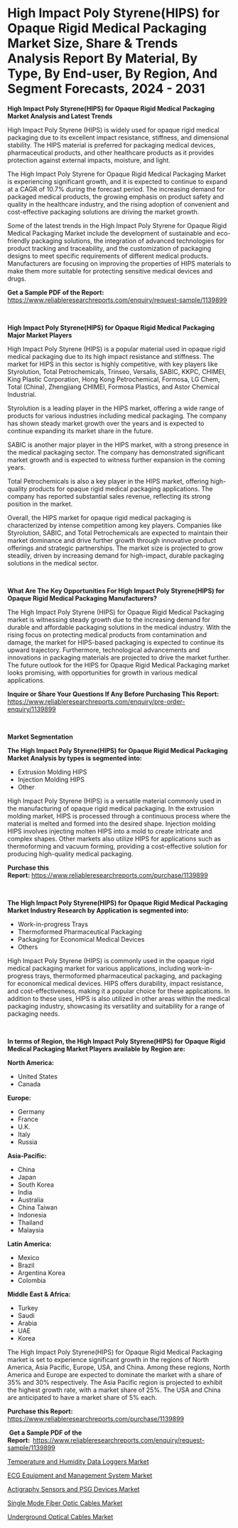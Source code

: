 <p><h1>High Impact Poly Styrene(HIPS) for Opaque Rigid Medical Packaging Market Size, Share & Trends Analysis Report By Material, By Type, By End-user, By Region, And Segment Forecasts, 2024 - 2031</h1></p><p><strong>High Impact Poly Styrene(HIPS) for Opaque Rigid Medical Packaging Market Analysis and Latest Trends</strong></p>
<p><p>High Impact Poly Styrene (HIPS) is widely used for opaque rigid medical packaging due to its excellent impact resistance, stiffness, and dimensional stability. The HIPS material is preferred for packaging medical devices, pharmaceutical products, and other healthcare products as it provides protection against external impacts, moisture, and light. </p><p>The High Impact Poly Styrene for Opaque Rigid Medical Packaging Market is experiencing significant growth, and it is expected to continue to expand at a CAGR of 10.7% during the forecast period. The increasing demand for packaged medical products, the growing emphasis on product safety and quality in the healthcare industry, and the rising adoption of convenient and cost-effective packaging solutions are driving the market growth.</p><p>Some of the latest trends in the High Impact Poly Styrene for Opaque Rigid Medical Packaging Market include the development of sustainable and eco-friendly packaging solutions, the integration of advanced technologies for product tracking and traceability, and the customization of packaging designs to meet specific requirements of different medical products. Manufacturers are focusing on improving the properties of HIPS materials to make them more suitable for protecting sensitive medical devices and drugs.</p></p>
<p><strong>Get a Sample PDF of the Report:&nbsp;</strong> <a href="https://www.reliableresearchreports.com/enquiry/request-sample/1139899">https://www.reliableresearchreports.com/enquiry/request-sample/1139899</a></p>
<p>&nbsp;</p>
<p><strong>High Impact Poly Styrene(HIPS) for Opaque Rigid Medical Packaging Major Market Players</strong></p>
<p><p>High Impact Poly Styrene (HIPS) is a popular material used in opaque rigid medical packaging due to its high impact resistance and stiffness. The market for HIPS in this sector is highly competitive, with key players like Styrolution, Total Petrochemicals, Trinseo, Versalis, SABIC, KKPC, CHIMEI, King Plastic Corporation, Hong Kong Petrochemical, Formosa, LG Chem, Total (China), Zhengjiang CHIMEI, Formosa Plastics, and Astor Chemical Industrial.</p><p>Styrolution is a leading player in the HIPS market, offering a wide range of products for various industries including medical packaging. The company has shown steady market growth over the years and is expected to continue expanding its market share in the future.</p><p>SABIC is another major player in the HIPS market, with a strong presence in the medical packaging sector. The company has demonstrated significant market growth and is expected to witness further expansion in the coming years.</p><p>Total Petrochemicals is also a key player in the HIPS market, offering high-quality products for opaque rigid medical packaging applications. The company has reported substantial sales revenue, reflecting its strong position in the market.</p><p>Overall, the HIPS market for opaque rigid medical packaging is characterized by intense competition among key players. Companies like Styrolution, SABIC, and Total Petrochemicals are expected to maintain their market dominance and drive further growth through innovative product offerings and strategic partnerships. The market size is projected to grow steadily, driven by increasing demand for high-impact, durable packaging solutions in the medical sector.</p></p>
<p>&nbsp;</p>
<p><strong>What Are The Key Opportunities For High Impact Poly Styrene(HIPS) for Opaque Rigid Medical Packaging Manufacturers?</strong></p>
<p><p>The High Impact Poly Styrene (HIPS) for Opaque Rigid Medical Packaging market is witnessing steady growth due to the increasing demand for durable and affordable packaging solutions in the medical industry. With the rising focus on protecting medical products from contamination and damage, the market for HIPS-based packaging is expected to continue its upward trajectory. Furthermore, technological advancements and innovations in packaging materials are projected to drive the market further. The future outlook for the HIPS for Opaque Rigid Medical Packaging market looks promising, with opportunities for growth in various medical applications.</p></p>
<p><strong>Inquire or Share Your Questions If Any Before Purchasing This Report:</strong> <a href="https://www.reliableresearchreports.com/enquiry/pre-order-enquiry/1139899">https://www.reliableresearchreports.com/enquiry/pre-order-enquiry/1139899</a></p>
<p>&nbsp;</p>
<p><strong>Market Segmentation</strong></p>
<p><strong>The High Impact Poly Styrene(HIPS) for Opaque Rigid Medical Packaging Market Analysis by types is segmented into:</strong></p>
<p><ul><li>Extrusion Molding HIPS</li><li>Injection Molding HIPS</li><li>Other</li></ul></p>
<p><p>High Impact Poly Styrene (HIPS) is a versatile material commonly used in the manufacturing of opaque rigid medical packaging. In the extrusion molding market, HIPS is processed through a continuous process where the material is melted and formed into the desired shape. Injection molding HIPS involves injecting molten HIPS into a mold to create intricate and complex shapes. Other markets also utilize HIPS for applications such as thermoforming and vacuum forming, providing a cost-effective solution for producing high-quality medical packaging.</p></p>
<p><strong>Purchase this Report:&nbsp;</strong><a href="https://www.reliableresearchreports.com/purchase/1139899">https://www.reliableresearchreports.com/purchase/1139899</a></p>
<p>&nbsp;</p>
<p><strong>The High Impact Poly Styrene(HIPS) for Opaque Rigid Medical Packaging Market Industry Research by Application is segmented into:</strong></p>
<p><ul><li>Work-in-progress Trays</li><li>Thermoformed Pharmaceutical Packaging</li><li>Packaging for Economical Medical Devices</li><li>Others</li></ul></p>
<p><p>High Impact Poly Styrene (HIPS) is commonly used in the opaque rigid medical packaging market for various applications, including work-in-progress trays, thermoformed pharmaceutical packaging, and packaging for economical medical devices. HIPS offers durability, impact resistance, and cost-effectiveness, making it a popular choice for these applications. In addition to these uses, HIPS is also utilized in other areas within the medical packaging industry, showcasing its versatility and suitability for a range of packaging needs.</p></p>
<p>&nbsp;</p>
<p><strong>In terms of Region, the High Impact Poly Styrene(HIPS) for Opaque Rigid Medical Packaging Market Players available by Region are:</strong></p>
<p>
    <p> <strong> North America: </strong>
        <ul>
            <li>United States</li>
            <li>Canada</li>
        </ul>
        </p> 
    <p> <strong> Europe: </strong>
        <ul>
            <li>Germany</li>
            <li>France</li>
            <li>U.K.</li>
            <li>Italy</li>
            <li>Russia</li>
        </ul>
        </p> 
    <p> <strong> Asia-Pacific: </strong>
        <ul>
            <li>China</li>
            <li>Japan</li>
            <li>South Korea</li>
            <li>India</li>
            <li>Australia</li>
            <li>China Taiwan</li>
            <li>Indonesia</li>
            <li>Thailand</li>
            <li>Malaysia</li>
        </ul>
        </p> 
    <p> <strong> Latin America: </strong>
        <ul>
            <li>Mexico</li>
            <li>Brazil</li>
            <li>Argentina Korea</li>
            <li>Colombia</li>
        </ul>
        </p> 
    <p> <strong> Middle East & Africa: </strong>
        <ul>
            <li>Turkey</li>
            <li>Saudi</li>
            <li>Arabia</li>
            <li>UAE</li>
            <li>Korea</li>
        </ul>
    </p>
    </p>
<p><p>The High Impact Poly Styrene(HIPS) for Opaque Rigid Medical Packaging market is set to experience significant growth in the regions of North America, Asia Pacific, Europe, USA, and China. Among these regions, North America and Europe are expected to dominate the market with a share of 35% and 30% respectively. The Asia Pacific region is projected to exhibit the highest growth rate, with a market share of 25%. The USA and China are anticipated to have a market share of 5% each.</p></p>
<p><strong>Purchase this Report: </strong><a href="https://www.reliableresearchreports.com/purchase/1139899">https://www.reliableresearchreports.com/purchase/1139899</a></p>
<p>&nbsp;<strong>Get a Sample PDF of the Report:&nbsp;&nbsp;</strong><a href="https://www.reliableresearchreports.com/enquiry/request-sample/1139899">https://www.reliableresearchreports.com/enquiry/request-sample/1139899</a></p>
<p><strong></strong></p>
<p><p><a href="https://github.com/sougarounis/Market-Research-Report-List-2/blob/main/temperature-and-humidity-data-loggers-market.md">Temperature and Humidity Data Loggers Market</a></p><p><a href="https://github.com/WillieWoodard/Market-Research-Report-List-3/blob/main/ecg-equipment-and-management-system-market.md">ECG Equipment and Management System Market</a></p><p><a href="https://github.com/marloy8/Market-Research-Report-List-3/blob/main/actigraphy-sensors-and-psg-devices-market.md">Actigraphy Sensors and PSG Devices Market</a></p><p><a href="https://issuu.com/reportprime-2/docs/single-mode-fiber-optic-cables-market-size-2030.pp">Single Mode Fiber Optic Cables Market</a></p><p><a href="https://issuu.com/reportprime-2/docs/underground-optical-cables-market-size-2030.pptx">Underground Optical Cables Market</a></p></p>